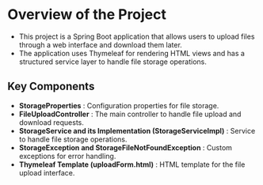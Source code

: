# Overview of the Project
- This project is a Spring Boot application that allows users to upload files through a web interface and download them later.
- The application uses Thymeleaf for rendering HTML views and has a structured service layer to handle file storage operations.

## Key Components
- **StorageProperties** : Configuration properties for file storage.
- **FileUploadController** : The main controller to handle file upload and download requests.
- **StorageService and its Implementation (StorageServiceImpl)** : Service to handle file storage operations.
- **StorageException and StorageFileNotFoundException** : Custom exceptions for error handling.
- **Thymeleaf Template (uploadForm.html)** : HTML template for the file upload interface.
